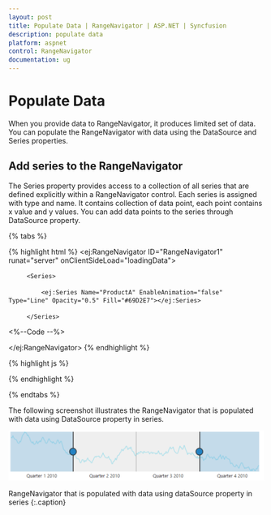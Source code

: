 ```yaml
---
layout: post
title: Populate Data | RangeNavigator | ASP.NET | Syncfusion
description: populate data
platform: aspnet
control: RangeNavigator
documentation: ug
---
```


# Populate Data

When you provide data to RangeNavigator, it produces limited set of data. You can populate the RangeNavigator with data using the DataSource and Series properties.

## Add series to the RangeNavigator

The Series property provides access to a collection of all series that are defined explicitly within a RangeNavigator control. Each series is assigned with type and name. It contains collection of data point, each point contains x value and y values. You can add data points to the series through DataSource property.

{% tabs %}

{% highlight html %}
<ej:RangeNavigator ID="RangeNavigator1" runat="server" onClientSideLoad="loadingData">

         <Series>

             <ej:Series Name="ProductA" EnableAnimation="false" Type="Line" Opacity="0.5" Fill="#69D2E7"></ej:Series>

         </Series>

<%--Code --%>

</ej:RangeNavigator>
{% endhighlight %}

{% highlight js %}
<script type="text/javascript">

function loadingData(sender) {

                 data = GetData();

              sender.model.series[0].dataSource = data.Open;

              sender.model.series[0].xName =  "XValue",

              sender.model.series[0].yName = "YValue";   

       }

// Method to get data in json format

function GetData() {

            var series1 = [];

            var series2 = [];

            var value = 100;

            var value1 = 120;

            for (var i = 1; i < 730; i++) {

                if (Math.random() > .5) {

                    value += Math.random();

                    value1 += Math.random();

                } else {

                    value -= Math.random();

                    value1 -= Math.random();

                }

                var point1 = { XValue: new Date(2010, 0, i), YValue: value };

                var point2 = { XValue: new Date(2010, 0, i), YValue: value1 };

                series1.push(point1);

                series2.push(point2);

            }

            data = { Open: series1, Close: series2 };

            return data;

        }

</script>         
{% endhighlight %}

{% endtabs %}

The following screenshot illustrates the RangeNavigator that is populated with data using DataSource property in series.

![](Populate-Data_images/Populate-Data_img1.png)

RangeNavigator that is populated with data using dataSource property in series
{:.caption}

